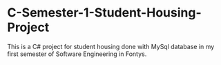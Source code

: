 # C-Semester-1-Student-Housing-Project

This is a C# project for student housing done with MySql database in my first semester of Software Engineering in Fontys.

